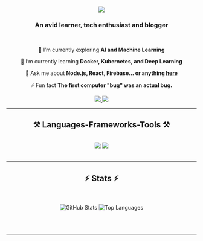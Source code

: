 

<h1 align="center">
    <img src="https://readme-typing-svg.herokuapp.com/?font=Righteous&size=35&center=true&vCenter=true&width=500&height=70&duration=4000&lines=Hello+There!+👋;+I'm+Mayank+Kulkarni!;" />
</h1>

<h3 align="center">An avid learner, tech enthusiast and blogger</h3>

<br/>

<div align="center">
 
 🔭 I’m currently exploring **AI and Machine Learning**
 
 🌱 I’m currently learning **Docker, Kubernetes, and Deep Learning**

💬 Ask me about **Node.js, React, Firebase... or anything [here](https://github.com/mayankk2904/mayankk2904/issues)**

⚡ Fun fact **The first computer "bug" was an actual bug.**

 </div>
 
<div align="center"> 
  <a href="mailto:mayank.kulkarni29@gmail.com">
    <img src="https://img.shields.io/badge/Gmail-333333?style=for-the-badge&logo=gmail&logoColor=red" />
  </a>
  <a href="linkedin.com/in/mayank-kulkarni-29062004/" target="_blank">
    <img src="https://img.shields.io/badge/LinkedIn-0077B5?style=for-the-badge&logo=linkedin&logoColor=white" target="_blank" />
  </a>
</div>

 <hr/>
 
<h2 align="center">⚒️ Languages-Frameworks-Tools ⚒️</h2>
<br/>
<div align="center">
    <img src="https://skillicons.dev/icons?i=react,bootstrap,mui,html,css,vscode,github,figma,tailwind,git,r" />
    <img src="https://skillicons.dev/icons?i=nodejs,python,javascript,typescript,express,firebase,mongodb,c,java,nextjs,mysql,flask" /><br>
</div>

<br/>

<hr/>

<h2 align="center">⚡ Stats ⚡</h2>
<br>
<div align=center>
<p align="center">
    <img src="https://github-readme-stats.vercel.app/api?username=mayankk2904&show_icons=true&theme=radical" alt="GitHub Stats" />
    <img src="https://github-readme-stats.vercel.app/api/top-langs/?username=mayankk2904&layout=compact&theme=radical" alt="Top Languages" />
</p>
</div>

<br/><br/>

<hr/>

